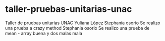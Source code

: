 # taller-pruebas-unitarias-unac
Taller de pruebas unitarias UNAC
Yuliana López
Stephania osorio Se realizo una prueba a crazy method
Stephania osorio Se realizo una prueba de mean - array buena y dos malas mala
